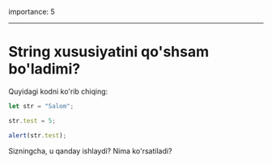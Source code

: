 importance: 5

---

# String xususiyatini qo'shsam bo'ladimi?


Quyidagi kodni ko'rib chiqing:

```js
let str = "Salom";

str.test = 5;

alert(str.test);
```

Sizningcha, u qanday ishlaydi? Nima ko'rsatiladi?
